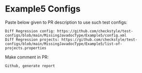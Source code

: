 # Example5 Configs
Paste below given to PR description to use such test configs:
```
Diff Regression config: https://github.com/checkstyle/test-configs/blob/main/MissingJavadocType/Example5/config.xml
Diff Regression projects: https://github.com/checkstyle/test-configs/blob/main/MissingJavadocType/Example5/list-of-projects.properties
```
Make comment in PR:
```
Github, generate report
```
